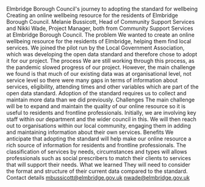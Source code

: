 Elmbridge Borough Council's journey to adopting the standard for wellbeing
Creating an online wellbeing resource for the residents of Elmbridge Borough Council.
Melanie Bussicott, Head of Community Support Services and Nikki Wade, Project Manager, both from Community Support Services at Elmbridge Borough Council.
The problem
We wanted to create an online wellbeing resource for the residents of Elmbridge, helping them find local services. We joined the pilot run by the Local Government Association, which was developing the open data standard and therefore chose to adopt it for our project.
The process
We are still working through this process, as the pandemic slowed progress of our project. However, the main challenge we found is that much of our existing data was at organisational level, not service level so there were many gaps in terms of information about services, eligibility, attending times and other variables which are part of the open data standard. Adoption of the standard requires us to collect and maintain more data than we did previously.
Challenges
The main challenge will be to expand and maintain the quality of our online resource so it is useful to residents and frontline professionals. Initially, we are involving key staff within our department and the wider council in this. We will then reach out to organisations within our local community, engaging them in adding and maintaining information about their own services.
Benefits
We anticipate that adopting the standard will help make our online resource a rich source of information for residents and frontline professionals. The classification of services by needs, circumstances and types will allows professionals such as social prescribers to match their clients to services that will support their needs.
What we learned
They will need to consider the format and structure of their current data compared to the standard. 
Contact details
mbussicott@elmbridge.gov.uk
nwade@elmbridge.gov.uk
